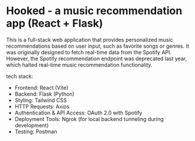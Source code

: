 
# Hooked - a music recommendation app (React + Flask)
This is a full-stack web application that provides personalized music recommendations based on user input, such as favorite songs or genres. It was originally designed to fetch real-time data from the Spotify API. However, the Spotify recommendation endpoint was deprecated last year, which halted real-time music recommendation functionality.

tech stack:
- Frontend: React (Vite)
- Backend: Flask (Python)
- Styling: Tailwind CSS
- HTTP Requests: Axios
- Authentication & API Access: OAuth 2.0 with Spotify
- Deployment Tools: Ngrok (for local backend tunneling during development)
- Testing: Postman

